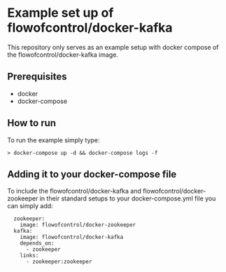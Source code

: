 # Example set up of flowofcontrol/docker-kafka
This repository only serves as an example setup with docker compose of the flowofcontrol/docker-kafka image.

## Prerequisites
* docker
* docker-compose

## How to run
To run the example simply type:
```
> docker-compose up -d && docker-compose logs -f
```

## Adding it to your docker-compose file
To include the flowofcontrol/docker-kafka and flowofcontrol/docker-zookeeper in their standard setups to your docker-compose.yml file you can simply add:
```
  zookeeper:
    image: flowofcontrol/docker-zookeeper
  kafka:
    image: flowofcontrol/docker-kafka
    depends_on:
      - zookeeper
    links:
      - zookeeper:zookeeper
```
